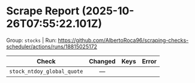 # Scrape Report (2025-10-26T07:55:22.101Z)

Group: `stocks`  |  Run: https://github.com/AlbertoRoca96/scraping-checks-scheduler/actions/runs/18815025172

| Check | Changed | Keys | Error |
|---|:---:|:--|:--|
| `stock_ntdoy_global_quote` | — |  |  |
